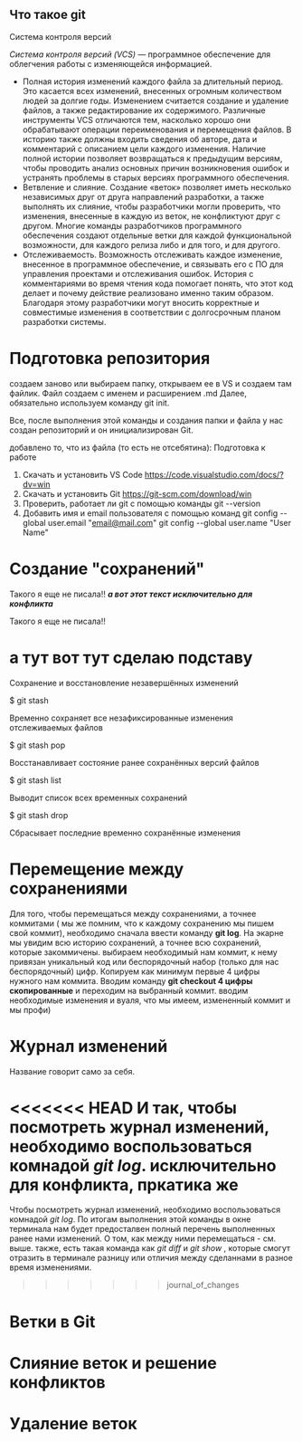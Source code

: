 ## Что такое git

Система контроля версий

*Cистема контроля версий (VCS)* — программное обеспечение для облегчения работы с изменяющейся информацией.

* Полная история изменений каждого файла за длительный период. Это касается всех изменений, внесенных огромным количеством людей за долгие годы. Изменением считается создание и удаление файлов, а также редактирование их содержимого. Различные инструменты VCS отличаются тем, насколько хорошо они обрабатывают операции переименования и перемещения файлов. В историю также должны входить сведения об авторе, дата и комментарий с описанием цели каждого изменения. Наличие полной истории позволяет возвращаться к предыдущим версиям, чтобы проводить анализ основных причин возникновения ошибок и устранять проблемы в старых версиях программного обеспечения. 
* Ветвление и слияние. Создание «веток» позволяет иметь несколько независимых друг от друга направлений разработки, а также выполнять их слияние, чтобы разработчики могли проверить, что изменения, внесенные в каждую из веток, не конфликтуют друг с другом. Многие команды разработчиков программного обеспечения создают отдельные ветки для каждой функциональной возможности, для каждого релиза либо и для того, и для другого. 
* Отслеживаемость. Возможность отслеживать каждое изменение, внесенное в программное обеспечение, и связывать его с ПО для управления проектами и отслеживания ошибок. История с комментариями во время чтения кода помогает понять, что этот код делает и почему действие реализовано именно таким образом. Благодаря этому разработчики могут вносить корректные и совместимые изменения в соответствии с долгосрочным планом разработки системы. 

# Подготовка репозитория

создаем заново или выбираем папку, открываем ее в VS и создаем там файлик. Файл создаем с именем и расширением .md
Далее, обязательно используем команду git init.

Все, после выполнения этой команды и создания папки и файла у нас создан репозиторий и он инициализирован Git. 

добавлено то, что из файла (то есть не отсебятина): 
Подготовка к работе
1.	Скачать и установить VS Code https://code.visualstudio.com/docs/?dv=win
2.	Скачать и установить Git https://git-scm.com/download/win
3.	Проверить, работает ли git  с помощью команды 
git --version
4.	Добавить имя и email пользователя с помощью команд
  git config --global user.email "email@mail.com"
  git config --global user.name "User Name"


# Создание "сохранений"


Такого я еще не писала!! ***а вот этот текст исключительно для конфликта***

Такого я еще не писала!! 
# а тут вот тут сделаю подставу
Сохранение и восстановление незавершённых изменений

$ git stash

Временно сохраняет все незафиксированные изменения отслеживаемых файлов

$ git stash pop

Восстанавливает состояние ранее сохранённых версий файлов

$ git stash list

Выводит список всех временных сохранений

$ git stash drop

Сбрасывает последние временно сохранённыe изменения

# Перемещение между сохранениями

Для того, чтобы перемещаться между сохранениями, а точнее коммитами ( мы же помним, что к каждому сохранению мы пишем свой коммит), необходимо сначала ввести команду **git log**. На экарне мы увидим всю историю сохранений, а точнее всю сохранений, которые закоммичены. выбираем необходимый нам коммит, к нему привязан уникальный код или беспорядочный набор (только для нас беспорядочный) цифр. Копируем как минимум первые 4 цифры нужного нам коммита. Вводим команду **git checkout 4 цифры скопированные** и переходим на выбранный коммит. вводим необходимые изменения и вуаля, что мы имеем, измененный коммит и мы профи)

# Журнал изменений

Название говорит само за себя. 

<<<<<<< HEAD
И так, чтобы посмотреть журнал изменений, необходимо воспользоваться комнадой *git log*.  **исключительно для конфликта, пркатика же**
=======
Чтобы посмотреть журнал изменений, необходимо воспользоваться комнадой *git log*. По итогам выполнения этой команды в окне терминала нам будет предосталвен полный перечень выполненных ранее нами изменений. О том, как между ними перемещаться - см. выше. 
также, есть такая команда как *git diff* и *git show* , которые смогут отразить в терминале разницу или отличия между сделаннами в разное время изменениями.
>>>>>>> journal_of_changes

# Ветки в Git
# Слияние веток и решение конфликтов
# Удаление веток
